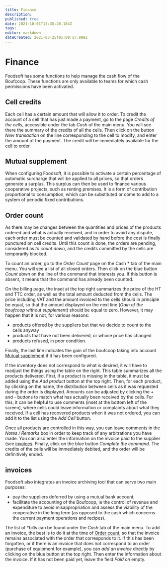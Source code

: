 ```yaml
---
title: Finance
description: 
published: true
date: 2021-10-01T13:35:20.184Z
tags: 
editor: markdown
dateCreated: 2021-03-25T01:09:17.099Z
---
```


# Finance
Foodsoft has some functions to help manage the cash flow of the Boufcoop. These functions are only available to teams for which cash permissions have been activated.

## Cell credits
Each cell has a certain amount that will allow it to order. To credit the account of a cell that has just made a payment, go to the page *Credits of the cells*, accessible under the tab *Cash* of the main menu. You will see there the summary of the credits of all the cells. Then click on the button *New transaction* on the line corresponding to the cell to modify, and enter the amount of the payment. The credit will be immediately available for the cell to order.

## Mutual supplement
When configuring Foodsoft, it is possible to activate a certain percentage of automatic surcharge that will be applied to all prices, so that orders generate a surplus. This surplus can then be used to finance various cooperative projects, such as renting premises. It is a form of contribution proportional to consumption, which can be substituted or come to add to a system of periodic fixed contributions.

## Order count
As there may be changes between the quantities and prices of the products ordered and what is actually received, and in order to avoid any dispute, each order must be counted and validated by hand before the cost is finally punctured on cell credits. Until this count is done, the orders are pending, considered as *to count down*, and the credits committed by the cells are temporarily blocked.

To count an order, go to the *Order Count* page on the Cash * tab of the main menu. You will see a list of all closed orders. Then click on the blue button *Count down* on the line of the command that interests you. If this button is absent, it means that the command has already been counted.

On the billing page, the inset at the top right summarizes the price of the HT and TTC order, as well as the total amount deducted from the cells. The price including VAT and the amount invoiced to the cells should in principle be equal, so that the amount displayed on the next line (*Gain of the boufcoop without supplement*) should be equal to zero. However, it may happen that it is not, for various reasons:
- products offered by the suppliers but that we decide to count to the cells anyway
- products that have not been delivered, or whose price has changed
- products refused, in poor condition.

Finally, the last line indicates the gain of the boufcoop taking into account [Mutual supplement](#supplement) if it has been configured.

If the inventory does not correspond to what is desired, it will have to readjust the things using the table on the right. This table summarizes all the products delivered. First, if a product is missing in the table, it must be added using the *Add product* button at the top right. Then, for each product, by clicking on the name, the distribution between cells as it was requested during the order is displayed. Amounts can be adjusted by clicking the + and - buttons to match what has actually been received by the cells. For this, it can be helpful to use comments (inset at the bottom left of the screen), where cells could leave information or complaints about what they received. If a cell has recovered products when it was not ordered, you can add it to the list using the *Add Cell* button.

Once all products are controlled in this way, you can leave comments in the *Notes / Remarks* box in order to keep track of any arbitrations you have made. You can also enter the information on the invoice paid to the supplier (see [invoices](#invoices). Finally, click on the blue button *Complete the command*. The credits of the cells will be immediately debited, and the order will be definitively ended.

## invoices
Foodsoft also integrates an invoice archiving tool that can serve two main purposes:
- pay the suppliers deferred by using a mutual bank account,
- facilitate the accounting of the Boufcoop, ie the control of revenue and expenditure to avoid misappropriation and assess the viability of the cooperative in the long term (as opposed to the cash which concerns the current payment operations and recipes).

The list of *bills can be found under the *Cash* tab of the main menu. To add an invoice, the best is to do it at the time of [Order count](#count), so that the invoice remains associated with the order that corresponds to it. If this has been forgotten, or if there is an invoice that does not correspond to an order (purchase of equipment for example), you can *add an invoice* directly by clicking on the blue button at the top right. Then enter the information about the invoice. If it has not been paid yet, leave the field *Paid on* empty.